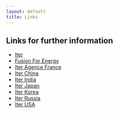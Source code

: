 ```yaml
---
layout: default
title: Links
---
```


<h2>Links for further information</h2>

- <a href="http://iter.org">Iter</a>
- <a href="http://fusionforenergy.europa.eu/">Fusion For Energy</a>
- [Iter Agence France](http://www.itercad.org/)
- [Iter China](http://www.iterchina.cn/)
- [Iter India](https://www.iter-india.org/)
- [Iter Japan](http://www.naka.jaea.go.jp/ITER/index.php)
- [Iter Korea](http://www.iterkorea.org/)
- [Iter Russia](http://iterrf.ru/)
- [Iter USA](https://www.usiter.org/)
